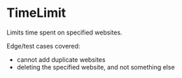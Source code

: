 # TimeLimit
Limits time spent on specified websites.

Edge/test cases covered:
- cannot add duplicate websites
- deleting the specified website, and not something else
